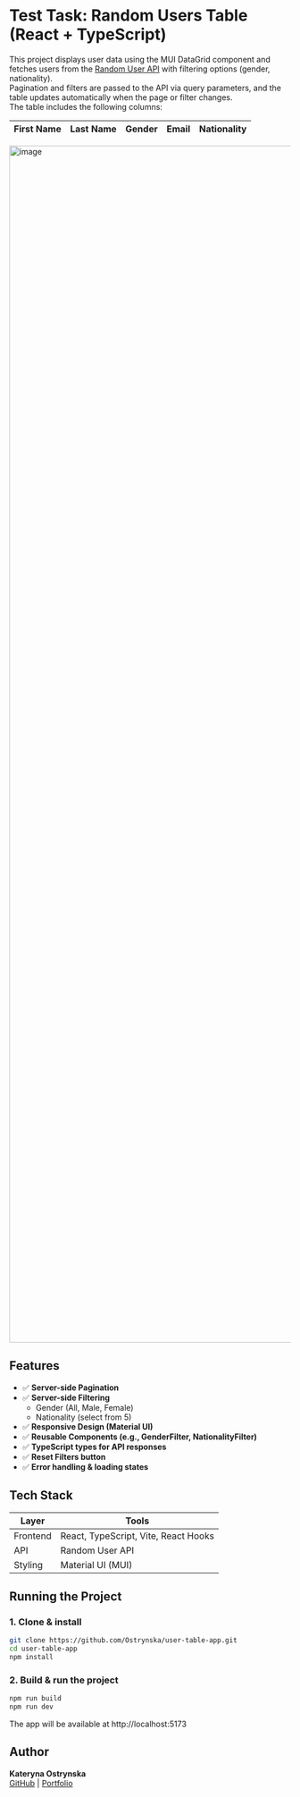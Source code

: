 # Test Task: Random Users Table (React + TypeScript)

This project displays user data using the MUI DataGrid component and fetches users from the [Random User API](https://randomuser.me/) with filtering options (gender, nationality).  
Pagination and filters are passed to the API via query parameters, and the table updates automatically when the page or filter changes.  
The table includes the following columns:

| First Name | Last Name | Gender | Email | Nationality |
|------------|-----------|--------|-------|-------------|

<img width="3612" height="2142" alt="image" src="https://github.com/user-attachments/assets/d168fc0b-f218-4cb0-80b5-072b89cb74f3" />


## Features

- ✅ **Server-side Pagination**
- ✅ **Server-side Filtering**
  - Gender (All, Male, Female)
  - Nationality (select from 5)
- ✅ **Responsive Design (Material UI)**
- ✅ **Reusable Components (e.g., GenderFilter, NationalityFilter)**
- ✅ **TypeScript types for API responses**
- ✅ **Reset Filters button**
- ✅ **Error handling & loading states**

## Tech Stack
| Layer       | Tools                                 |
|-------------|---------------------------------------|
| Frontend    | React, TypeScript, Vite, React Hooks             |
| API         | Random User API                       |
| Styling     | Material UI (MUI)                     |


## Running the Project

### 1. Clone & install
```bash
git clone https://github.com/Ostrynska/user-table-app.git
cd user-table-app
npm install
```
### 2. Build & run the project
```bash
npm run build
npm run dev
```

The app will be available at http://localhost:5173

## Author

**Kateryna Ostrynska**  
[GitHub](https://github.com/Ostrynska) | [Portfolio](https://ostrynska-kateryna.netlify.app)
